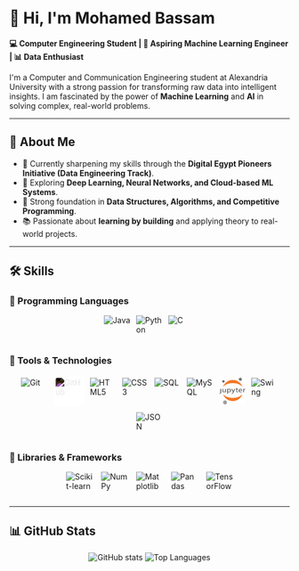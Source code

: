 # 👋 Hi, I'm Mohamed Bassam  
**💻 Computer Engineering Student | 🤖 Aspiring Machine Learning Engineer | 📊 Data Enthusiast**

I'm a Computer and Communication Engineering student at Alexandria University with a strong passion for transforming raw data into intelligent insights. I am fascinated by the power of **Machine Learning** and **AI** in solving complex, real-world problems.

---

## 🚀 About Me
- 🔭 Currently sharpening my skills through the **Digital Egypt Pioneers Initiative (Data Engineering Track)**. 
- 🌱 Exploring **Deep Learning, Neural Networks, and Cloud-based ML Systems**. 
- 🧠 Strong foundation in **Data Structures, Algorithms, and Competitive Programming**. 
- 📚 Passionate about **learning by building** and applying theory to real-world projects. 

---

## 🛠️ Skills 

### 🔹 Programming Languages 
<p style="display: flex; justify-content: center; align-items: center; flex-wrap: wrap; gap: 10px;">
  <img src="https://img.icons8.com/color/48/java-coffee-cup-logo.png" title="Java" alt="Java" width="48" height="48"/>
  <img src="https://img.icons8.com/color/48/python.png" title="Python" alt="Python" width="48" height="48"/>
  <img src="https://img.icons8.com/color/48/c-programming.png" title="C" alt="C" width="48" height="48"/>
</p>

### 🔹 Tools & Technologies 
<p style="display: flex; justify-content: center; align-items: center; flex-wrap: wrap; gap: 10px;">
  <img src="https://img.icons8.com/color/48/git.png" title="Git" alt="Git" width="48" height="48"/>
  <img src="https://img.icons8.com/material-rounded/48/ffffff/github.png" title="GitHub" alt="GitHub" style="background:black; border-radius:8px; padding:4px; filter: invert(100%);" width="48" height="48"/>
  <img src="https://img.icons8.com/color/48/html-5.png" title="HTML5" alt="HTML5" width="48" height="48"/>
  <img src="https://img.icons8.com/color/48/css3.png" title="CSS3" alt="CSS3" width="48" height="48"/>
  <img src="https://img.icons8.com/color/48/database.png" title="SQL" alt="SQL" width="48" height="48"/>
  <img src="https://img.icons8.com/color/48/mysql-logo.png" title="MySQL" alt="MySQL" width="48" height="48"/>
  <img src="https://raw.githubusercontent.com/devicons/devicon/master/icons/jupyter/jupyter-original-wordmark.svg" title="Jupyter Notebooks" alt="Jupyter Notebooks" width="48" height="48"/>
  <img src="https://img.icons8.com/color/48/java-coffee-cup-logo.png" title="Swing" alt="Swing" width="48" height="48"/>
  <img src="https://img.icons8.com/color/48/source-code.png" title="JSON" alt="JSON" width="48" height="48"/>
</p>

### 🔹 Libraries & Frameworks 
<p style="display: flex; justify-content: center; align-items: center; flex-wrap: wrap; gap: 15px;">
  <img src="https://upload.wikimedia.org/wikipedia/commons/0/05/Scikit_learn_logo_small.svg" title="Scikit-learn" alt="Scikit-learn" width="48" height="48"/>
  <img src="https://img.icons8.com/color/48/numpy.png" title="NumPy" alt="NumPy" width="48" height="48"/>
  <img src="https://img.icons8.com/color/48/matplotlib.png" title="Matplotlib" alt="Matplotlib" width="48" height="48"/>
  <img src="https://pandas.pydata.org/static/img/pandas_mark.svg" title="Pandas" alt="Pandas" width="48" height="48"/>
  <img src="https://img.icons8.com/color/48/tensorflow.png" title="TensorFlow" alt="TensorFlow" width="48" height="48"/>
</p>

---

## 📊 GitHub Stats 

<p align="center">
  <img src="https://github-readme-stats.vercel.app/api?username=bassam-14&show_icons=true&theme=tokyonight" alt="GitHub stats" height="160"/>
  <img src="https://github-readme-stats.vercel.app/api/top-langs/?username=bassam-14&layout=compact&theme=tokyonight" alt="Top Languages" height="160"/>
</p>
